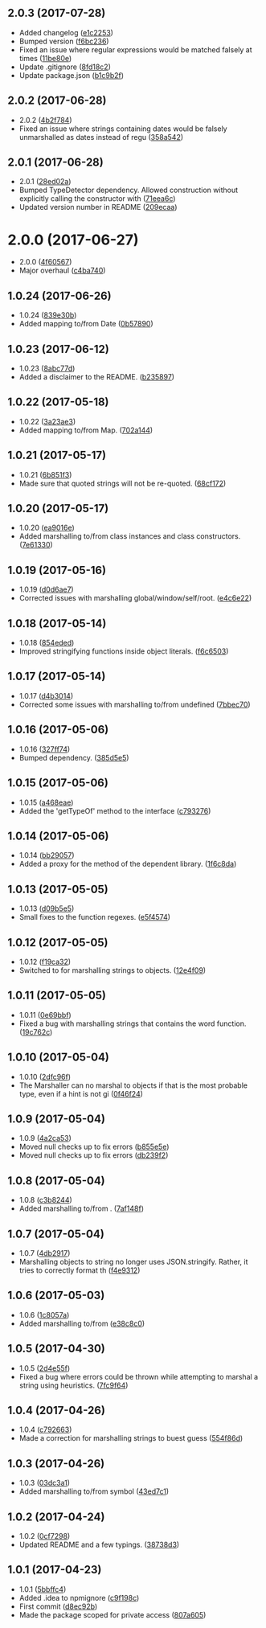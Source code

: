 <a name="2.0.3"></a>
## 2.0.3 (2017-07-28)

* Added changelog ([e1c2253](https://github.com/wessberg/marshaller/commit/e1c2253))
* Bumped version ([f6bc236](https://github.com/wessberg/marshaller/commit/f6bc236))
* Fixed an issue where regular expressions would be matched falsely at times ([11be80e](https://github.com/wessberg/marshaller/commit/11be80e))
* Update .gitignore ([8fd18c2](https://github.com/wessberg/marshaller/commit/8fd18c2))
* Update package.json ([b1c9b2f](https://github.com/wessberg/marshaller/commit/b1c9b2f))



<a name="2.0.2"></a>
## 2.0.2 (2017-06-28)

* 2.0.2 ([4b2f784](https://github.com/wessberg/marshaller/commit/4b2f784))
* Fixed an issue where strings containing dates would be falsely unmarshalled as dates instead of regu ([358a542](https://github.com/wessberg/marshaller/commit/358a542))



<a name="2.0.1"></a>
## 2.0.1 (2017-06-28)

* 2.0.1 ([28ed02a](https://github.com/wessberg/marshaller/commit/28ed02a))
* Bumped TypeDetector dependency. Allowed construction without explicitly calling the constructor with ([71eea6c](https://github.com/wessberg/marshaller/commit/71eea6c))
* Updated version number in README ([209ecaa](https://github.com/wessberg/marshaller/commit/209ecaa))



<a name="2.0.0"></a>
# 2.0.0 (2017-06-27)

* 2.0.0 ([4f60567](https://github.com/wessberg/marshaller/commit/4f60567))
* Major overhaul ([c4ba740](https://github.com/wessberg/marshaller/commit/c4ba740))



<a name="1.0.24"></a>
## 1.0.24 (2017-06-26)

* 1.0.24 ([839e30b](https://github.com/wessberg/marshaller/commit/839e30b))
* Added mapping to/from Date ([0b57890](https://github.com/wessberg/marshaller/commit/0b57890))



<a name="1.0.23"></a>
## 1.0.23 (2017-06-12)

* 1.0.23 ([8abc77d](https://github.com/wessberg/marshaller/commit/8abc77d))
* Added a disclaimer to the README. ([b235897](https://github.com/wessberg/marshaller/commit/b235897))



<a name="1.0.22"></a>
## 1.0.22 (2017-05-18)

* 1.0.22 ([3a23ae3](https://github.com/wessberg/marshaller/commit/3a23ae3))
* Added mapping to/from Map. ([702a144](https://github.com/wessberg/marshaller/commit/702a144))



<a name="1.0.21"></a>
## 1.0.21 (2017-05-17)

* 1.0.21 ([6b851f3](https://github.com/wessberg/marshaller/commit/6b851f3))
* Made sure that quoted strings will not be re-quoted. ([68cf172](https://github.com/wessberg/marshaller/commit/68cf172))



<a name="1.0.20"></a>
## 1.0.20 (2017-05-17)

* 1.0.20 ([ea9016e](https://github.com/wessberg/marshaller/commit/ea9016e))
* Added marshalling to/from class instances and class constructors. ([7e61330](https://github.com/wessberg/marshaller/commit/7e61330))



<a name="1.0.19"></a>
## 1.0.19 (2017-05-16)

* 1.0.19 ([d0d6ae7](https://github.com/wessberg/marshaller/commit/d0d6ae7))
* Corrected issues with marshalling global/window/self/root. ([e4c6e22](https://github.com/wessberg/marshaller/commit/e4c6e22))



<a name="1.0.18"></a>
## 1.0.18 (2017-05-14)

* 1.0.18 ([854eded](https://github.com/wessberg/marshaller/commit/854eded))
* Improved stringifying functions inside object literals. ([f6c6503](https://github.com/wessberg/marshaller/commit/f6c6503))



<a name="1.0.17"></a>
## 1.0.17 (2017-05-14)

* 1.0.17 ([d4b3014](https://github.com/wessberg/marshaller/commit/d4b3014))
* Corrected some issues with marshalling to/from undefined ([7bbec70](https://github.com/wessberg/marshaller/commit/7bbec70))



<a name="1.0.16"></a>
## 1.0.16 (2017-05-06)

* 1.0.16 ([327ff74](https://github.com/wessberg/marshaller/commit/327ff74))
* Bumped  dependency. ([385d5e5](https://github.com/wessberg/marshaller/commit/385d5e5))



<a name="1.0.15"></a>
## 1.0.15 (2017-05-06)

* 1.0.15 ([a468eae](https://github.com/wessberg/marshaller/commit/a468eae))
* Added the 'getTypeOf' method to the interface ([c793276](https://github.com/wessberg/marshaller/commit/c793276))



<a name="1.0.14"></a>
## 1.0.14 (2017-05-06)

* 1.0.14 ([bb29057](https://github.com/wessberg/marshaller/commit/bb29057))
* Added a proxy for the  method of the dependent  library. ([1f6c8da](https://github.com/wessberg/marshaller/commit/1f6c8da))



<a name="1.0.13"></a>
## 1.0.13 (2017-05-05)

* 1.0.13 ([d09b5e5](https://github.com/wessberg/marshaller/commit/d09b5e5))
* Small fixes to the function regexes. ([e5f4574](https://github.com/wessberg/marshaller/commit/e5f4574))



<a name="1.0.12"></a>
## 1.0.12 (2017-05-05)

* 1.0.12 ([f19ca32](https://github.com/wessberg/marshaller/commit/f19ca32))
* Switched to  for marshalling strings to objects. ([12e4f09](https://github.com/wessberg/marshaller/commit/12e4f09))



<a name="1.0.11"></a>
## 1.0.11 (2017-05-05)

* 1.0.11 ([0e69bbf](https://github.com/wessberg/marshaller/commit/0e69bbf))
* Fixed a bug with marshalling strings that contains the word function. ([19c762c](https://github.com/wessberg/marshaller/commit/19c762c))



<a name="1.0.10"></a>
## 1.0.10 (2017-05-04)

* 1.0.10 ([2dfc96f](https://github.com/wessberg/marshaller/commit/2dfc96f))
* The Marshaller can no marshal to objects if that is the most probable type, even if a hint is not gi ([0f46f24](https://github.com/wessberg/marshaller/commit/0f46f24))



<a name="1.0.9"></a>
## 1.0.9 (2017-05-04)

* 1.0.9 ([4a2ca53](https://github.com/wessberg/marshaller/commit/4a2ca53))
* Moved null checks up to fix errors ([b855e5e](https://github.com/wessberg/marshaller/commit/b855e5e))
* Moved null checks up to fix errors ([db239f2](https://github.com/wessberg/marshaller/commit/db239f2))



<a name="1.0.8"></a>
## 1.0.8 (2017-05-04)

* 1.0.8 ([c3b8244](https://github.com/wessberg/marshaller/commit/c3b8244))
* Added marshalling to/from . ([7af148f](https://github.com/wessberg/marshaller/commit/7af148f))



<a name="1.0.7"></a>
## 1.0.7 (2017-05-04)

* 1.0.7 ([4db2917](https://github.com/wessberg/marshaller/commit/4db2917))
* Marshalling objects to string no longer uses JSON.stringify. Rather, it tries to correctly format th ([f4e9312](https://github.com/wessberg/marshaller/commit/f4e9312))



<a name="1.0.6"></a>
## 1.0.6 (2017-05-03)

* 1.0.6 ([1c8057a](https://github.com/wessberg/marshaller/commit/1c8057a))
* Added marshalling to/from ([e38c8c0](https://github.com/wessberg/marshaller/commit/e38c8c0))



<a name="1.0.5"></a>
## 1.0.5 (2017-04-30)

* 1.0.5 ([2d4e55f](https://github.com/wessberg/marshaller/commit/2d4e55f))
* Fixed a bug where errors could be thrown while attempting to marshal a string using heuristics. ([7fc9f64](https://github.com/wessberg/marshaller/commit/7fc9f64))



<a name="1.0.4"></a>
## 1.0.4 (2017-04-26)

* 1.0.4 ([c792663](https://github.com/wessberg/marshaller/commit/c792663))
* Made a correction for marshalling strings to buest guess ([554f86d](https://github.com/wessberg/marshaller/commit/554f86d))



<a name="1.0.3"></a>
## 1.0.3 (2017-04-26)

* 1.0.3 ([03dc3a1](https://github.com/wessberg/marshaller/commit/03dc3a1))
* Added marshalling to/from symbol ([43ed7c1](https://github.com/wessberg/marshaller/commit/43ed7c1))



<a name="1.0.2"></a>
## 1.0.2 (2017-04-24)

* 1.0.2 ([0cf7298](https://github.com/wessberg/marshaller/commit/0cf7298))
* Updated README and a few typings. ([38738d3](https://github.com/wessberg/marshaller/commit/38738d3))



<a name="1.0.1"></a>
## 1.0.1 (2017-04-23)

* 1.0.1 ([5bbffc4](https://github.com/wessberg/marshaller/commit/5bbffc4))
* Added .idea to npmignore ([c9f198c](https://github.com/wessberg/marshaller/commit/c9f198c))
* First commit ([d8ec92b](https://github.com/wessberg/marshaller/commit/d8ec92b))
* Made the package scoped for private access ([807a605](https://github.com/wessberg/marshaller/commit/807a605))



